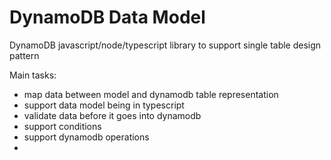 # DynamoDB Data Model

DynamoDB javascript/node/typescript library to support single table design pattern

Main tasks:

- map data between model and dynamodb table representation
- support data model being in typescript
- validate data before it goes into dynamodb
- support conditions
- support dynamodb operations
- 
